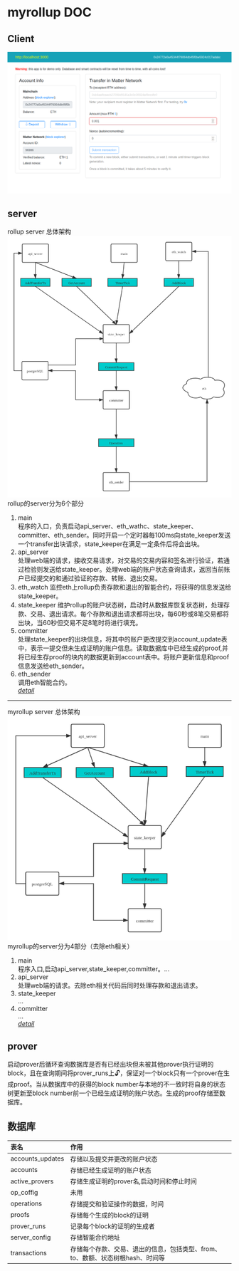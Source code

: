# myrollup DOC
## Client
![myrollup](image/client_web.png)
## server
rollup server 总体架构
![rollup](image/rollup_server.png)  
rollup的server分为6个部分  
1. main  
    程序的入口，负责启动api_server、eth_wathc、state_keeper、committer、eth_sender。同时开启一个定时器每100ms向state_keeper发送一个transfer出块请求，state_keeper在满足一定条件后将会出块。
2. api_server  
    处理web端的请求，接收交易请求，对交易的交易内容和签名进行验证，若通过检验则发送给state_keeper。处理web端的账户状态查询请求，返回当前账户已经提交的和通过验证的存款、转账、退出交易。
3. eth_watch
    监控eth上rollup负责存款和退出的智能合约，将获得的信息发送给state_keeper。
4. state_keeper
    维护rollup的账户状态树，启动时从数据库恢复状态树，处理存款、交易、退出请求。每个存款和退出请求都将出块，每60秒或8笔交易都将出块，当60秒但交易不足8笔时将进行填充。
5. committer  
    处理state_keeper的出块信息，将其中的账户更改提交到account_update表中，表示一提交但未生成证明的账户信息。读取数据库中已经生成的proof,并将已经生存proof的块内的数据更新到account表中。将账户更新信息和proof信息发送给eth_sender。
6. eth_sender  
    调用eth智能合约。  
*[detail](image/rollup_server_detail.png)*
---------------------------------------------------------------
myrollup server 总体架构
![myrollup](image/myrollup_server.png)  
myrollup的server分为4部分（去除eth相关）  
1. main  
    程序入口,启动api_server,state_keeper,committer。...
2. api_server  
    处理web端的请求。去除eth相关代码后同时处理存款和退出请求。
3. state_keeper  
    ...
4. committer  
    ...  
*[detail](image/myrollup_server_detail.png)*

## prover
启动prover后循环查询数据库是否有已经出块但未被其他prover执行证明的block，且在查询期间将prover_runs上🔓，保证对一个block只有一个prover在生成proof。当从数据库中的获得的block number与本地的不一致时将自身的状态树更新至block number前一个已经生成证明的账户状态。生成的proof存储至数据库。
## 数据库
|表名|作用|
|:----|:----|
|accounts_updates|存储以及提交并更改的账户状态|
|accounts|存储已经生成证明的账户状态|
|active_provers|存储生成证明的prover名,启动时间和停止时间|
|op_coffig|未用|
|operations|存储提交和验证操作的数据，时间|
|proofs|存储每个生成的block的证明|
|prover_runs|记录每个block的证明的生成者|
|server_config|存储智能合约地址|
|transactions|存储每个存款、交易、退出的信息，包括类型、from、to、数额、状态树根hash、时间等|

